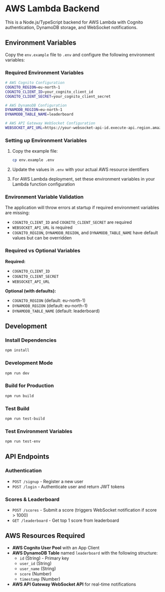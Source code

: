 # AWS Lambda Backend

This is a Node.js/TypeScript backend for AWS Lambda with Cognito authentication, DynamoDB storage, and WebSocket notifications.

## Environment Variables

Copy the `env.example` file to `.env` and configure the following environment variables:

### Required Environment Variables

```bash
# AWS Cognito Configuration
COGNITO_REGION=eu-north-1
COGNITO_CLIENT_ID=your_cognito_client_id
COGNITO_CLIENT_SECRET=your_cognito_client_secret

# AWS DynamoDB Configuration
DYNAMODB_REGION=eu-north-1
DYNAMODB_TABLE_NAME=leaderboard

# AWS API Gateway WebSocket Configuration
WEBSOCKET_API_URL=https://your-websocket-api-id.execute-api.region.amazonaws.com/stage
```

### Setting up Environment Variables

1. Copy the example file:
   ```bash
   cp env.example .env
   ```

2. Update the values in `.env` with your actual AWS resource identifiers

3. For AWS Lambda deployment, set these environment variables in your Lambda function configuration

### Environment Variable Validation

The application will throw errors at startup if required environment variables are missing:

- `COGNITO_CLIENT_ID` and `COGNITO_CLIENT_SECRET` are required
- `WEBSOCKET_API_URL` is required
- `COGNITO_REGION`, `DYNAMODB_REGION`, and `DYNAMODB_TABLE_NAME` have default values but can be overridden

### Required vs Optional Variables

**Required:**
- `COGNITO_CLIENT_ID`
- `COGNITO_CLIENT_SECRET`
- `WEBSOCKET_API_URL`

**Optional (with defaults):**
- `COGNITO_REGION` (default: eu-north-1)
- `DYNAMODB_REGION` (default: eu-north-1)
- `DYNAMODB_TABLE_NAME` (default: leaderboard)

## Development

### Install Dependencies
```bash
npm install
```

### Development Mode
```bash
npm run dev
```

### Build for Production
```bash
npm run build
```

### Test Build
```bash
npm run test-build
```

### Test Environment Variables
```bash
npm run test-env
```

## API Endpoints

### Authentication
- `POST /signup` - Register a new user
- `POST /login` - Authenticate user and return JWT tokens

### Scores & Leaderboard
- `POST /scores` - Submit a score (triggers WebSocket notification if score > 1000)
- `GET /leaderboard` - Get top 1 score from leaderboard

## AWS Resources Required

- **AWS Cognito User Pool** with an App Client
- **AWS DynamoDB Table** named `leaderboard` with the following structure:
  - `id` (String) - Primary key
  - `user_id` (String)
  - `user_name` (String)
  - `score` (Number)
  - `timestamp` (Number)
- **AWS API Gateway WebSocket API** for real-time notifications

